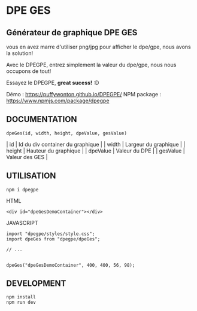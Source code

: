 # DPE GES

## Générateur de graphique DPE GES

vous en avez marre d'utiliser png/jpg pour afficher le dpe/gpe, nous avons la solution!

Avec le DPEGPE, entrez simplement la valeur du dpe/gpe, nous nous occupons de tout!

Essayez le DPEGPE, <strong>great sucess!</strong> :D

Démo : https://puffywonton.github.io/DPEGPE/
NPM package : https://www.npmjs.com/package/dpegpe

## DOCUMENTATION

```
dpeGes(id, width, height, dpeValue, gesValue)
```

| id | Id du div container du graphique |
| width | Largeur du graphique |
| height | Hauteur du graphique |
| dpeValue | Valeur du DPE |
| gesValue | Valeur des GES |

## UTILISATION

```
npm i dpegpe
```

HTML

```
<div id="dpeGesDemoContainer"></div>
```

JAVASCRIPT

```
import "dpegpe/styles/style.css";
import dpeGes from "dpegpe/dpeGes";

// ...


dpeGes("dpeGesDemoContainer", 400, 400, 56, 98);
```

## DEVELOPMENT

```
npm install
npm run dev
```
